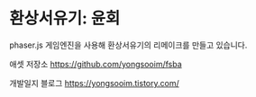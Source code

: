 # 환상서유기: 윤회

phaser.js 게임엔진을 사용해 환상서유기의 리메이크를 만들고 있습니다.

애셋 저장소 https://github.com/yongsooim/fsba

개발일지 블로그 https://yongsooim.tistory.com/
